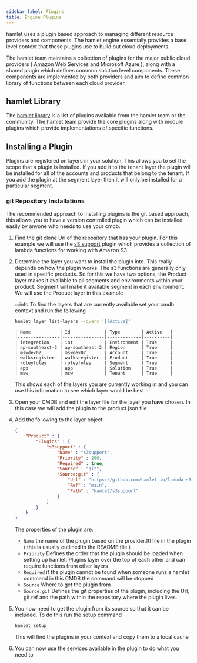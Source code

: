```yaml
---
sidebar_label: Plugins
title: Engine Plugins
---
```


hamlet uses a plugin based approach to managing different resource providers and components. The hamlet engine essentially provides a base level context that these plugins use to build out cloud deployments.

The hamlet team maintains a collection of plugins for the major public cloud providers ( Amazon Web Services and Microsoft Azure ), along with a shared plugin which defines common solution level components. These components are implemented by both providers and aim to define common library of functions between each cloud provider.

## hamlet Library

The [hamlet library](https://github.com/hamlet-io/hamlet-library/) is a list of plugins available from the hamlet team or the community. The hamlet team provide the core plugins along with module plugins which provide implementations of specific functions.

## Installing a Plugin

Plugins are registered on layers in your solution. This allows you to set the scope that a plugin is installed. If you add it to the tenant layer the plugin will be installed for all of the accounts and products that belong to the tenant. If you add the plugin at the segment layer then it will only be installed for a particular segment.

### git Repository Installations

The recommended approach to installing plugins is the git based approach, this allows you to have a version controlled plugin which can be installed easily by anyone who needs to use your cmdb.

1. Find the git clone Url of the repository that has your plugin. For this example we will use the [s3 support](https://github.com/hamlet-io/lambda-s3-support.git) plugin which provides a collection of lambda functions for working with Amazon S3
1. Determine the layer you want to install the plugin into. This really depends on how the plugin works. The s3 functions are generally only used in specific products. So for this we have two options, the Product layer makes it available to all segments and environments within your product. Segment will make it available segment in each environment. We will use the Product layer in this example

    :::info
    To find the layers that are currently available set your cmdb context and run the following

    ```bash
    hamlet layer list-layers --query '[?Active]'
    ```

    ```terminal
    | Name           | Id             | Type        | Active   |
    |----------------|----------------|-------------|----------|
    | integration    | int            | Environment | True     |
    | ap-southeast-2 | ap-southeast-2 | Region      | True     |
    | mswdev02       | mswdev02       | Account     | True     |
    | walksregister  | walksregister  | Product     | True     |
    | roleyfoley     | roleyfoley     | Segment     | True     |
    | app            | app            | Solution    | True     |
    | msw            | msw            | Tenant      | True     |
    ```

    This shows each of the layers you are currently working in and you can use this information to see which layer would be best
    :::

1. Open your CMDB and edit the layer file for the layer you have chosen. In this case we will add the plugin to the product.json file
1. Add the following to the layer object

    ```json
    {
        "Product" : {
            "Plugins" : {
                "s3support" : {
                    "Name" : "s3support",
                    "Priority" : 200,
                    "Required" : true,
                    "Source" : "git",
                    "Source:git" : {
                        "Url" : "https://github.com/hamlet-io/lambda-s3-support.git",
                        "Ref" : "main",
                        "Path" : "hamlet/s3support"
                    }
                }
            }
        }
    }
    ```

    The properties of the plugin are:
    - `Name` the name of the plugin based on the provider.ftl file in the plugin ( this is usually outlined in the README file )
    - `Priority` Defines the order that the plugin should be loaded when setting up hamlet. Plugins layer over the top of each other and can require functions from other layers
    - `Required` if the plugin cannot be found when someone runs a hamlet command in this CMDB the command will be stopped
    - `Source` Where to get the plugin from
    - `Source:git` Defines the git properties of the plugin, including the Url, git ref and the path within the repository where the plugin lives.
1. You now need to get the plugin from its source so that it can be included. To do this run the setup command

    ```bash
    hamlet setup
    ```

    This will find the plugins in your context and copy them to a local cache
1. You can now use the services available in the plugin to do what you need to

